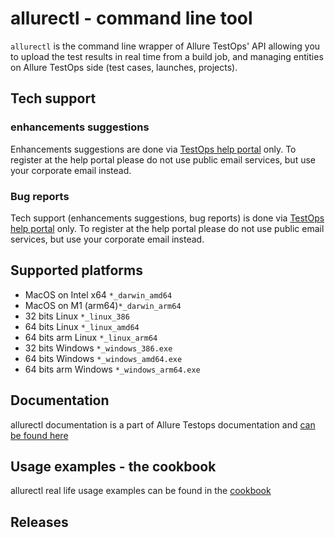 # allurectl - command line tool

`allurectl` is the command line wrapper of Allure TestOps' API allowing you to upload the test results in real time from a build job, and managing entities on Allure TestOps side (test cases, launches, projects).

## Tech support

### enhancements suggestions

Enhancements suggestions are done via [TestOps help portal](https://help.qameta.io) only. To register at the help portal please do not use public email services, but use your corporate email instead.

### Bug reports

Tech support (enhancements suggestions, bug reports) is done via [TestOps help portal](https://help.qameta.io) only. To register at the help portal please do not use public email services, but use your corporate email instead.

## Supported platforms

- MacOS on Intel x64 `*_darwin_amd64`
- MacOS on M1 (arm64)`*_darwin_arm64`
- 32 bits Linux `*_linux_386`
- 64 bits Linux `*_linux_amd64`
- 64 bits arm Linux `*_linux_arm64`
- 32 bits Windows `*_windows_386.exe`
- 64 bits Windows `*_windows_amd64.exe`
- 64 bits arm Windows `*_windows_arm64.exe`

## Documentation

allurectl documentation is a part of Allure Testops documentation and [can be found here](https://docs.qameta.io/allure-testops/ecosystem/allurectl/)

## Usage examples - the cookbook

allurectl real life usage examples can be found in the [cookbook](https://docs.qameta.io/allure-testops/ecosystem/allurectl/#allurectl-cookbook)

## Releases

[GitHub]: https://github.com/allure-framework/allurectl/releases
